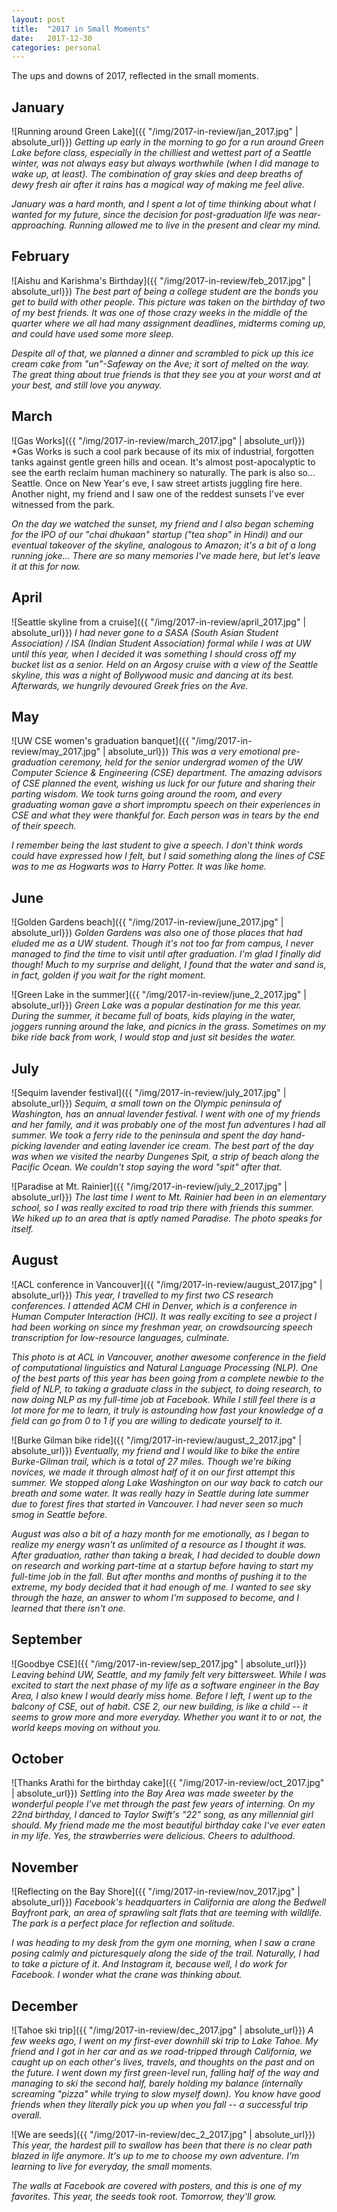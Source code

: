 ```yaml
---
layout: post
title:  "2017 in Small Moments"
date:   2017-12-30
categories: personal
---
```


The ups and downs of 2017, reflected in the small moments.

## January
![Running around Green Lake]({{ "/img/2017-in-review/jan_2017.jpg" | absolute_url}})
*Getting up early in the morning to go for a run around Green Lake before class,
especially in the chilliest and wettest part of a Seattle winter, was not always
easy but always worthwhile (when I did manage to wake up, at least).
The combination of gray skies and deep breaths of dewy fresh air after it rains has
a magical way of making me feel alive.*

*January was a hard month, and I spent a lot of time thinking about what I wanted
for my future, since the decision for post-graduation life was near-approaching.
Running allowed me to live in the present and clear my mind.*

## February
![Aishu and Karishma's Birthday]({{ "/img/2017-in-review/feb_2017.jpg" | absolute_url}})
*The best part of being a college student are the bonds you get to build with other people.
This picture was taken on the birthday of two of my best friends. It was
one of those crazy weeks in the middle of the quarter where we all had many
assignment deadlines, midterms coming up, and could have used some more sleep.*

*Despite all of that, we planned a dinner and scrambled to pick up this ice cream
cake from "un"-Safeway on the Ave; it sort of melted on the way. The great thing
about true friends is that they see you at your worst and at your best, and
still love you anyway.*

## March
![Gas Works]({{ "/img/2017-in-review/march_2017.jpg" | absolute_url}})
*Gas Works is such a cool park because of its mix of industrial, forgotten
tanks against gentle green hills and ocean. It's almost post-apocalyptic
to see the earth reclaim human machinery so naturally. The park is also so... Seattle.
Once on New Year's eve, I saw street artists juggling fire here. Another night,
my friend and I saw one of the reddest sunsets I've ever witnessed from the park.

*On the day we watched the sunset, my friend and I also began scheming for the
IPO of our "chai dhukaan" startup ("tea shop" in Hindi) and our eventual takeover
of the skyline, analogous to Amazon; it's a bit of a long running joke...
There are so many memories I've made here, but let's leave it at this for now.*

## April
![Seattle skyline from a cruise]({{ "/img/2017-in-review/april_2017.jpg" | absolute_url}})
*I had never gone to a SASA (South Asian Student Association) / ISA (Indian Student Association)
formal while I was at UW until this year, when I decided it was
something I should cross off my bucket list as a senior. Held on an Argosy cruise with
a view of the Seattle skyline, this was a night of Bollywood music and dancing
at its best. Afterwards, we hungrily devoured Greek fries on the Ave.*

## May
![UW CSE women's graduation banquet]({{ "/img/2017-in-review/may_2017.jpg" | absolute_url}})
*This was a very emotional pre-graduation ceremony, held for the senior
undergrad women of the UW Computer Science & Engineering (CSE) department. The amazing
advisors of CSE planned the event, wishing us luck for our future and sharing
their parting wisdom. We took turns going around the room, and every graduating woman
gave a short impromptu speech on their experiences in CSE and what they were thankful for.
Each person was in tears by the end of their speech.*

*I remember being the last student to give a speech. I don't think words could have
expressed how I felt, but I said something along the lines of CSE was to me
as Hogwarts was to Harry Potter. It was like home.*

## June
![Golden Gardens beach]({{ "/img/2017-in-review/june_2017.jpg" | absolute_url}})
*Golden Gardens was also one of those places that had eluded me
as a UW student. Though it's not too far from campus, I never managed to find the
time to visit until after graduation. I'm glad I finally did though! Much to
my surprise and delight, I found that the water and sand is, in fact, golden if
you wait for the right moment.*

![Green Lake in the summer]({{ "/img/2017-in-review/june_2_2017.jpg" | absolute_url}})
*Green Lake was a popular destination for me this year. During the summer, it
became full of boats, kids playing in the water, joggers running around the lake,
and picnics in the grass. Sometimes on my bike ride back from work, I would stop
and just sit besides the water.*

## July
![Sequim lavender festival]({{ "/img/2017-in-review/july_2017.jpg" | absolute_url}})
*Sequim, a small town on the Olympic peninsula of Washington, has an annual lavender
festival. I went with one of my friends and her family, and it was probably
one of the most fun adventures I had all summer. We took a ferry ride to the
peninsula and spent the day hand-picking lavender and eating lavender ice cream.
The best part of the day was when we visited the nearby Dungenes Spit, a strip of beach
along the Pacific Ocean. We couldn't stop saying the word "spit" after that.*

![Paradise at Mt. Rainier]({{ "/img/2017-in-review/july_2_2017.jpg" | absolute_url}})
*The last time I went to Mt. Rainier had been in an elementary school, so I was
really excited to road trip there with friends this summer. We hiked up to an area
that is aptly named Paradise. The photo speaks for itself.*

## August
![ACL conference in Vancouver]({{ "/img/2017-in-review/august_2017.jpg" | absolute_url}})
*This year, I travelled to my first two CS research conferences. I attended ACM CHI
in Denver, which is a conference in Human Computer Interaction (HCI). It was really exciting
to see a project I had been working on since my freshman year, on crowdsourcing speech
transcription for low-resource languages, culminate.*

*This photo is at ACL in Vancouver,
another awesome conference in the field of computational linguistics and Natural
Language Processing (NLP). One of the best parts of this year has been going from a complete newbie
to the field of NLP, to taking a graduate class in the subject, to doing research, to now doing
NLP as my full-time job at Facebook. While I still feel there is a lot more for me to learn,
it truly is astounding how fast your knowledge of a field can go from 0 to 1
if you are willing to dedicate yourself to it.*

![Burke Gilman bike ride]({{ "/img/2017-in-review/august_2_2017.jpg" | absolute_url}})
*Eventually, my friend and I would like to bike the entire Burke-Gilman trail,
which is a total of 27 miles. Though we're biking novices, we made it through
almost half of it on our first attempt this summer. We stopped along Lake Washington on our
way back to catch our breath and some water. It was really hazy in Seattle during
late summer due to forest fires that started in Vancouver. I had never seen
so much smog in Seattle before.*

*August was also a bit of a hazy month for me emotionally, as I began to realize my energy
wasn't as unlimited of a resource as I thought it was. After graduation, rather than taking
a break, I had decided to double down on research and working part-time at a startup
before having to start my full-time job in the fall. But after months and months
of pushing it to the extreme, my body decided that it had enough of me. I wanted
to see sky through the haze, an answer to whom I'm supposed to become,
and I learned that there isn't one.*


## September
![Goodbye CSE]({{ "/img/2017-in-review/sep_2017.jpg" | absolute_url}})
*Leaving behind UW, Seattle, and my family felt very bittersweet. While I was excited to start
the next phase of my life as a software engineer in the Bay Area,
I also knew I would dearly miss home. Before I left,
I went up to the balcony of CSE, out of habit. CSE 2, our new building, is
like a child -- it seems to grow more and more everyday.
Whether you want it to or not, the world keeps moving on without you.*


## October
![Thanks Arathi for the birthday cake]({{ "/img/2017-in-review/oct_2017.jpg" | absolute_url}})
*Settling into the Bay Area was made sweeter by the wonderful people I've met
through the past few years of interning. On my 22nd birthday, I danced to Taylor Swift's "22"
song, as any millennial girl should. My friend made me the most beautiful birthday
cake I've ever eaten in my life. Yes, the strawberries were delicious. Cheers to
adulthood.*


## November
![Reflecting on the Bay Shore]({{ "/img/2017-in-review/nov_2017.jpg" | absolute_url}})
*Facebook's headquarters in California are along the Bedwell Bayfront park, an
area of sprawling salt flats that are teeming with wildlife. The park is a
perfect place for reflection and solitude.*

*I was heading to my desk from the gym one morning, when I saw a crane posing
calmly and picturesquely along the side of the trail. Naturally, I had to take a
picture of it. And Instagram it, because well, I do work for Facebook.
I wonder what the crane was thinking about.*


## December
![Tahoe ski trip]({{ "/img/2017-in-review/dec_2017.jpg" | absolute_url}})
*A few weeks ago, I went on my first-ever downhill ski trip to Lake Tahoe. My friend and
I got in her car and as we road-tripped through California, we caught up on
each other's lives, travels, and thoughts on the past and on the future. I went
down my first green-level run, falling half of the way and managing to ski the second
half, barely holding my balance (internally screaming "pizza" while trying to slow myself
down). You know have good friends when they literally pick you up when you fall --
a successful trip overall.*

![We are seeds]({{ "/img/2017-in-review/dec_2_2017.jpg" | absolute_url}})
*This year, the hardest pill to swallow has been that there is no clear path
blazed in life anymore. It's up to me to choose my own adventure. I'm learning
to live for everyday, the small moments.*

*The walls at Facebook are covered with posters, and this is one of my
favorites. This year, the seeds took root. Tomorrow, they'll grow.*

